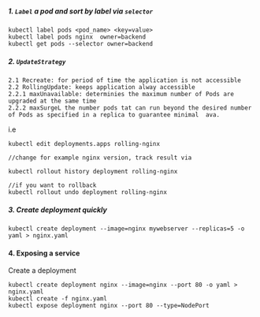 ##### 1. `Label` a pod and sort by label via `selector`
```
kubectl label pods <pod_name> <key=value>
kubectl label pods nginx  owner=backend
kubectl get pods --selector owner=backend
```
##### 2. `UpdateStrategy` 
```
2.1 Recreate: for period of time the application is not accessible
2.2 RollingUpdate: keeps application alway accessible
2.2.1 maxUnavailable: determinies the maximum number of Pods are upgraded at the same time
2.2.2 maxSurgeL the number pods tat can run beyond the desired number of Pods as specified in a replica to guarantee minimal  ava.
```
i.e
```
kubectl edit deployments.apps rolling-nginx 

//change for example nginx version, track result via

kubectl rollout history deployment rolling-nginx 

//if you want to rollback
kubectl rollout undo deployment rolling-nginx
```
##### 3. Create deployment quickly
```
kubectl create deployment --image=nginx mywebserver --replicas=5 -o yaml > nginx.yaml
```
#### 4. Exposing a service
Create a deployment
```
kubectl create deployment nginx --image=nginx --port 80 -o yaml > nginx.yaml
kubectl create -f nginx.yaml
kubectl expose deployment nginx --port 80 --type=NodePort

```
